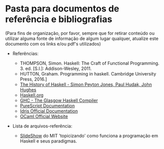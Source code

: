 # Pasta para documentos de referência e bibliografias
 (Para fins de organização, por favor, sempre que for retirar conteúdo ou utilizar alguma fonte de informação de algum lugar qualquer, atualize este documento com os links e/ou pdf's utilizados)
 - Referências:
   * THOMPSON, Simon. Haskell: The Craft of Functional Programming. 3. ed. [S.l.]: Addison-Wesley, 2011.
   * HUTTON, Graham. Programming in haskell. Cambridge University Press, 2016.]
   * [The History of Haskell - Simon Peyton Jones, Paul Hudak, John Hughes](https://dl.acm.org/doi/10.1145/1238844.1238856)  
   * [Haskell.org](https://www.haskell.org/)  
   * [GHC - The Glasgow Haskell Compiler](https://www.haskell.org/ghc/)    
   * [PureScript Documentation](https://www.purescript.org/)<br>
   * [Idris Official Documentation](https://www.idris-lang.org/)<br>
   * [OCaml Official Website](https://ocaml.org/)


   
 - Lista de arquivos-referência:
   * [SlideShow](https://github.com/marialmeida1/study-lp_seminariohaskell/blob/master/References/day1.pdf) do MIT 'topicizando' como funciona a programação em Haskell e seus paradigmas. 
